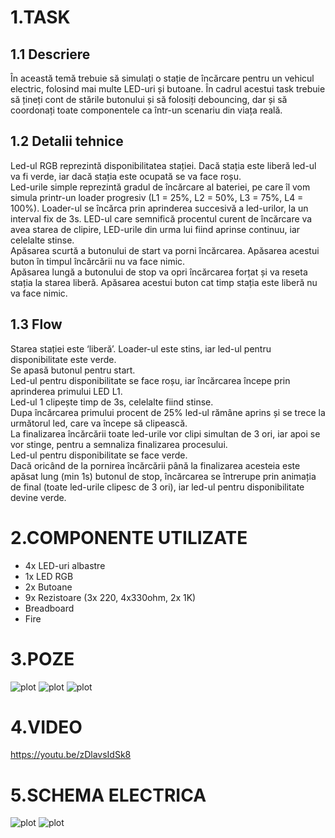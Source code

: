   # 1.TASK
  ## 1.1 Descriere
  În această temă trebuie să simulați o stație de încărcare pentru un vehicul electric, folosind mai multe LED-uri și butoane. În cadrul acestui task trebuie să țineți cont de stările butonului și să folosiți debouncing, dar și să coordonați toate componentele ca într-un scenariu din viața reală.
  ## 1.2 Detalii tehnice
  Led-ul RGB reprezintă disponibilitatea stației. Dacă stația este liberă led-ul va fi verde, iar dacă stația este ocupată se va face roșu.<br />
  Led-urile simple reprezintă gradul de încărcare al bateriei, pe care îl vom simula printr-un loader progresiv (L1 = 25%, L2 = 50%, L3 = 75%, L4 = 100%). Loader-ul se încărca prin aprinderea succesivă a led-urilor, la un interval fix de 3s. LED-ul care semnifică procentul curent de încărcare va avea starea de clipire, LED-urile din urma lui fiind aprinse continuu, iar celelalte stinse.<br />
  Apăsarea scurtă a butonului de start va porni încărcarea. Apăsarea acestui buton în timpul încărcării nu va face nimic.<br />
  Apăsarea lungă a butonului de stop va opri încărcarea forțat și va reseta stația la starea liberă. Apăsarea acestui buton cat timp stația este liberă nu va face nimic.<br />
  ## 1.3 Flow
  Starea stației este ‘liberă’. Loader-ul este stins, iar led-ul pentru disponibilitate este verde.<br />
  Se apasă butonul pentru start.<br />
  Led-ul pentru disponibilitate se face roșu, iar încărcarea începe prin aprinderea primului LED L1.<br />
  Led-ul 1 clipește timp de 3s, celelalte fiind stinse.<br />
  Dupa încărcarea primului procent de 25% led-ul rămâne aprins și se trece la următorul led, care va începe să clipească.<br />
  La finalizarea încărcării toate led-urile vor clipi simultan de 3 ori, iar apoi se vor stinge, pentru a semnaliza finalizarea procesului.<br />
  Led-ul pentru disponibilitate se face verde.<br />
  Dacă oricând de la pornirea încărcării până la finalizarea acesteia este apăsat lung (min 1s) butonul de stop, încărcarea se întrerupe prin animația de final (toate led-urile clipesc de 3 ori), iar led-ul pentru disponibilitate devine verde.<br />
  # 2.COMPONENTE UTILIZATE
  * 4x LED-uri albastre
  * 1x LED RGB 
  * 2x Butoane 
  * 9x Rezistoare (3x 220, 4x330ohm, 2x 1K)
  * Breadboard
  * Fire
  # 3.POZE
  ![plot](./media/20241021_111825.jpg)
  ![plot](./media/20241021_111759.jpg)
  ![plot](./media/20241021_111751.jpg)
  # 4.VIDEO
  https://youtu.be/zDlavsIdSk8
  # 5.SCHEMA ELECTRICA
  ![plot](./media/T1.3.PNG)
  ![plot](./media/T1.4.PNG)
